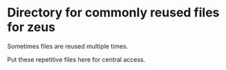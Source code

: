 # Directory for commonly reused files for zeus

Sometimes files are reused multiple times.

Put these repetitive files here for central access.
